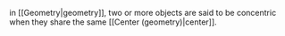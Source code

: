 in [[Geometry|geometry]], two or more objects are said to be concentric when they share the same [[Center (geometry)|center]].